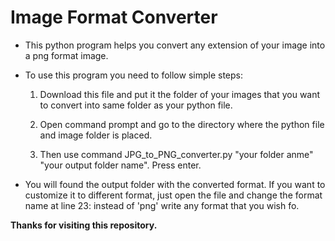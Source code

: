 <h1> Image Format Converter </h1>
<ul>
  <li>
    <p>This python program helps you convert any extension of your image into a png format image.</p>
  </li>
  <li>
    <p>To use this program you need to follow simple steps:</p>
    <ol>
      <li>
        <p>Download this file and put it the folder of your images that you want to convert into same folder as your python file. </p>
      </li>
      <li>
        <p>Open command prompt and go to the directory where the python file and image folder is placed.</p>
      </li>
      <li>
        <p>Then use command JPG_to_PNG_converter.py "your folder anme" "your output folder name". Press enter.</p>
      </li>
    </ol>
  </li>
  <li>
    <p>You will found the output folder with the converted format. If you want to customize it to different format, just open the file and change the format name at line 23: instead of 'png' write any format that you wish fo.</p>
  </li>
</ul>
<p><strong>Thanks for visiting this repository.</strong></p>
